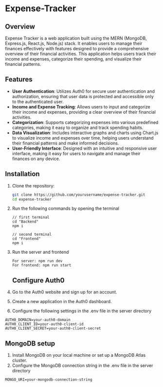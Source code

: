 # Expense-Tracker
## Overview

Expense Tracker is a web application built using the MERN (MongoDB, Express.js, React.js, Node.js) stack. It enables users to manage their finances effectively with features designed to provide a comprehensive overview of their financial activities. This application helps users track their income and expenses, categorize their spending, and visualize their financial patterns.

## Features

- **User Authentication**: Utilizes Auth0 for secure user authentication and authorization, ensuring that user data is protected and accessible only to the authenticated user.
- **Income and Expense Tracking**: Allows users to input and categorize their income and expenses, providing a clear overview of their financial activities.
- **Categorization**: Supports categorizing expenses into various predefined categories, making it easy to organize and track spending habits.
- **Data Visualization**: Includes interactive graphs and charts using Chart.js to visualize income and expenses over time, helping users understand their financial patterns and make informed decisions.
- **User-Friendly Interface**: Designed with an intuitive and responsive user interface, making it easy for users to navigate and manage their finances on any device.

## Installation

1. Clone the repository:
   ```bash
   git clone https://github.com/yourusername/expense-tracker.git
   cd expense-tracker
2. Run the following commands by opening the terminal
   ```
   // first terminal
   cd "Backend"
   npm i

   // second terminal
   cd "Frontend"
   npm i
   ```
3. Run the server and frontend
   ```
   For server: npm run dev
   For frontend: npm run start
   ```


   ## Configure Auth0
1. Go to the Auth0 website and sign up for an account.
2. Create a new application in the Auth0 dashboard.
3. Configure the following settings in the .env file in the server directory
```
AUTH0_DOMAIN=your-auth0-domain
AUTH0_CLIENT_ID=your-auth0-client-id
AUTH0_CLIENT_SECRET=your-auth0-client-secret
```

   ## MongoDB setup
1. Install MongoDB on your local machine or set up a MongoDB Atlas cluster.
2. Configure the MongoDB connection string in the .env file in the server directory
```
MONGO_URI=your-mongodb-connection-string
```
